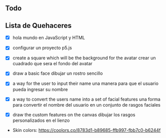 ## Todo
## Lista de Quehaceres

* [x] hola mundo en JavaScript y HTML
* [x] configurar un proyecto p5.js
* [x] create a square which will be the background for the avatar
      crear un cuadrado que sera el fondo del avatar
* [x] draw a basic face
      dibujar un rostro sencillo
* [x] a way for the user to input their name
      una manera para que el usuario pueda ingresar su nombre
* [x] a way to convert the users name into a set of facial features
      una forma para convertir el nombre del usuario en un conjunto de rasgos faciales
* [x] draw the custom features on the canvas
      dibujar los rasgos personalizados en el lienzo


* Skin colors: https://coolors.co/8783d1-b89685-ffb997-fbb7c0-b6244f

